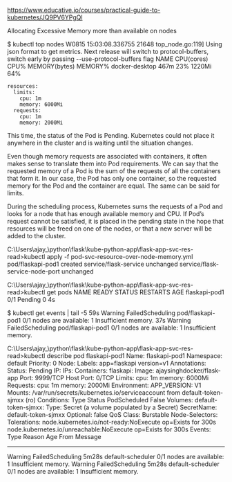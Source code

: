 https://www.educative.io/courses/practical-guide-to-kubernetes/JQ9PV6YPgQl

Allocating Excessive Memory more than available on nodes

$ kubectl top nodes
W0815 15:03:08.336755 21648 top_node.go:119] Using json format to get metrics. Next release will switch to protocol-buffers, switch early by passing --use-protocol-buffers flag
NAME CPU(cores) CPU% MEMORY(bytes) MEMORY%
docker-desktop 467m 23% 1220Mi 64%

    resources:
      limits:
        cpu: 1m
        memory: 6000Mi
      requests:
        cpu: 1m
        memory: 2000Mi

This time, the status of the Pod is Pending. Kubernetes could not place it anywhere in the cluster and is waiting until the situation changes.

Even though memory requests are associated with containers, it often makes sense to translate them into Pod requirements. We can say that the requested memory of a Pod is the sum of the requests of all the containers that form it. In our case, the Pod has only one container, so the requested memory for the Pod and the container are equal. The same can be said for limits.

During the scheduling process, Kubernetes sums the requests of a Pod and looks for a node that has enough available memory and CPU. If Pod’s request cannot be satisfied, it is placed in the pending state in the hope that resources will be freed on one of the nodes, or that a new server will be added to the cluster.

C:\Users\ajay\_\python\flask\kube-python-app\flask-app-svc-res-read>kubectl apply -f pod-svc-resource-over-node-memory.yml
pod/flaskapi-pod1 created
service/flask-service unchanged
service/flask-service-node-port unchanged

C:\Users\ajay\_\python\flask\kube-python-app\flask-app-svc-res-read>kubectl get pods
NAME READY STATUS RESTARTS AGE
flaskapi-pod1 0/1 Pending 0 4s

$ kubectl get events | tail -5
59s Warning FailedScheduling pod/flaskapi-pod1 0/1 nodes are available: 1 Insufficient memory.
37s Warning FailedScheduling pod/flaskapi-pod1 0/1 nodes are available: 1 Insufficient memory.

C:\Users\ajay\_\python\flask\kube-python-app\flask-app-svc-res-read>kubectl describe pod flaskapi-pod1
Name: flaskapi-pod1
Namespace: default
Priority: 0
Node: <none>
Labels: app=flaskapi
version=v1
Annotations: <none>
Status: Pending
IP:
IPs: <none>
Containers:
flaskapi:
Image: ajaysinghdocker/flask-app
Port: 9999/TCP
Host Port: 0/TCP
Limits:
cpu: 1m
memory: 6000Mi
Requests:
cpu: 1m
memory: 2000Mi
Environment:
APP_VERSION: V1
Mounts:
/var/run/secrets/kubernetes.io/serviceaccount from default-token-sjmxx (ro)
Conditions:
Type Status
PodScheduled False
Volumes:
default-token-sjmxx:
Type: Secret (a volume populated by a Secret)
SecretName: default-token-sjmxx
Optional: false
QoS Class: Burstable
Node-Selectors: <none>
Tolerations: node.kubernetes.io/not-ready:NoExecute op=Exists for 300s
node.kubernetes.io/unreachable:NoExecute op=Exists for 300s
Events:
Type Reason Age From Message

---

Warning FailedScheduling 5m28s default-scheduler 0/1 nodes are available: 1 Insufficient memory.
Warning FailedScheduling 5m28s default-scheduler 0/1 nodes are available: 1 Insufficient memory.

